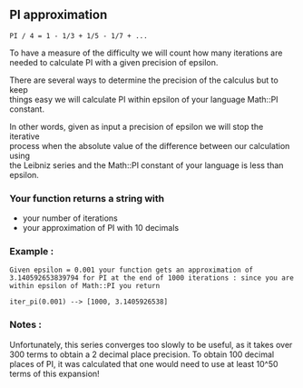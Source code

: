 ## PI approximation

    PI / 4 = 1 - 1/3 + 1/5 - 1/7 + ... 

To have a measure of the difficulty we will count how many iterations are   
needed to calculate PI with a given precision of epsilon.

There are several ways to determine the precision of the calculus but to keep  
things easy we will calculate PI within epsilon of your language Math::PI  
constant.

In other words, given as input a precision of epsilon we will stop the iterative  
process when the absolute value of the difference between our calculation using  
the Leibniz series and the Math::PI constant of your language is less than epsilon.

### Your function returns a string with
* your number of iterations
* your approximation of PI with 10 decimals

### Example :

    Given epsilon = 0.001 your function gets an approximation of 3.140592653839794 for PI at the end of 1000 iterations : since you are within epsilon of Math::PI you return

    iter_pi(0.001) --> [1000, 3.1405926538]

### Notes :

Unfortunately, this series converges too slowly to be useful, as it takes over 300 terms to obtain a 2 decimal place precision. To obtain 100 decimal places of PI, it was calculated that one would need to use at least 10^50 terms of this expansion!
